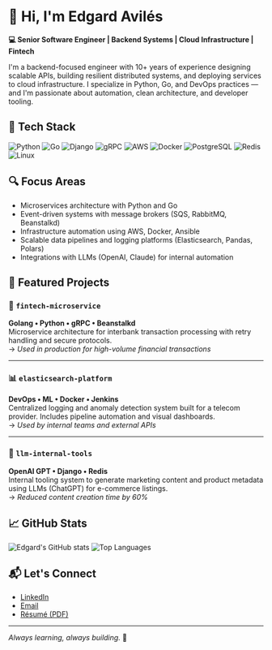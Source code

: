 # 👋 Hi, I'm Edgard Avilés

**💻 Senior Software Engineer | Backend Systems | Cloud Infrastructure | Fintech**

I'm a backend-focused engineer with 10+ years of experience designing scalable APIs, building resilient distributed systems, and deploying services to cloud infrastructure. I specialize in Python, Go, and DevOps practices — and I'm passionate about automation, clean architecture, and developer tooling.

## 🧰 Tech Stack
![Python](https://img.shields.io/badge/-Python-333?style=flat&logo=python)
![Go](https://img.shields.io/badge/-Golang-333?style=flat&logo=go)
![Django](https://img.shields.io/badge/-Django-333?style=flat&logo=django)
![gRPC](https://img.shields.io/badge/-gRPC-333?style=flat&logo=grpc)
![AWS](https://img.shields.io/badge/-AWS-333?style=flat&logo=amazonaws)
![Docker](https://img.shields.io/badge/-Docker-333?style=flat&logo=docker)
![PostgreSQL](https://img.shields.io/badge/-PostgreSQL-333?style=flat&logo=postgresql)
![Redis](https://img.shields.io/badge/-Redis-333?style=flat&logo=redis)
![Linux](https://img.shields.io/badge/-Linux-333?style=flat&logo=linux)

## 🔍 Focus Areas
- Microservices architecture with Python and Go
- Event-driven systems with message brokers (SQS, RabbitMQ, Beanstalkd)
- Infrastructure automation using AWS, Docker, Ansible
- Scalable data pipelines and logging platforms (Elasticsearch, Pandas, Polars)
- Integrations with LLMs (OpenAI, Claude) for internal automation

## 📌 Featured Projects

### 🏦 `fintech-microservice`
**Golang • Python • gRPC • Beanstalkd**  
Microservice architecture for interbank transaction processing with retry handling and secure protocols.  
→ _Used in production for high-volume financial transactions_

---

### 📊 `elasticsearch-platform`
**DevOps • ML • Docker • Jenkins**  
Centralized logging and anomaly detection system built for a telecom provider. Includes pipeline automation and visual dashboards.  
→ _Used by internal teams and external APIs_

---

### 🤖 `llm-internal-tools`
**OpenAI GPT • Django • Redis**  
Internal tooling system to generate marketing content and product metadata using LLMs (ChatGPT) for e-commerce listings.  
→ _Reduced content creation time by 60%_

## 📈 GitHub Stats

![Edgard's GitHub stats](https://github-readme-stats.vercel.app/api?username=eavilesmejia&show_icons=true&theme=tokyonight)
![Top Languages](https://github-readme-stats.vercel.app/api/top-langs/?username=eavilesmejia&layout=compact&theme=tokyonight)

## 📬 Let's Connect

- [LinkedIn](https://linkedin.com/in/edgard-aviles-mejia)
- [Email](mailto:eavilesmejia@gmail.com)
- [Résumé (PDF)](LINK_TO_YOUR_PDF)

---

_Always learning, always building._ 🚀
